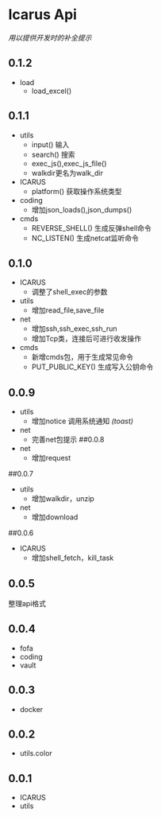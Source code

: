# Icarus Api

_用以提供开发时的补全提示_
## 0.1.2
- load
  - load_excel()


## 0.1.1
- utils
  - input() 输入
  - search() 搜索
  - exec_js(),exec_js_file()
  - walkdir更名为walk_dir
- ICARUS
  - platform() 获取操作系统类型
- coding
  - 增加json_loads(),json_dumps()
- cmds
  - REVERSE_SHELL() 生成反弹shell命令
  - NC_LISTEN() 生成netcat监听命令

## 0.1.0
- ICARUS
  - 调整了shell_exec的参数
- utils
  - 增加read_file,save_file
- net
  - 增加ssh,ssh_exec,ssh_run
  - 增加Tcp类，连接后可进行收发操作
- cmds
  - 新增cmds包，用于生成常见命令
  - PUT_PUBLIC_KEY() 生成写入公钥命令
## 0.0.9
- utils
  - 增加notice 调用系统通知 _(toast)_
- net
  - 完善net包提示
##0.0.8
- net
  - 增加request

##0.0.7
- utils
  - 增加walkdir，unzip
- net
  - 增加download

##0.0.6
- ICARUS
  - 增加shell_fetch，kill_task
## 0.0.5
整理api格式

## 0.0.4
- fofa
- coding
- vault


## 0.0.3
- docker

## 0.0.2
- utils.color

## 0.0.1
- ICARUS
- utils